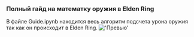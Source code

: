 ### Полный гайд на математку оружия в Elden Ring
В файле Guide.ipynb находится весь алгоритм подсчета урона оружия так как он происходит в Elden Ring.
!['Превью'](https://photos.fife.usercontent.google.com/pw/AP1GczOXVLggSOuX3QtZpNUscAPMedj90VI39VnwO4U0b9JaOOnbFpUMuFg=w395-h220-no?authuser=0)
